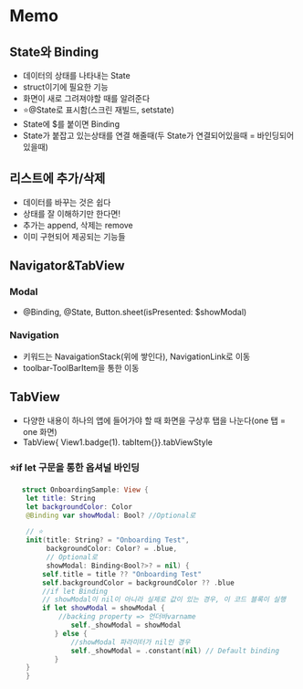 # Memo

## State와 Binding
- 데이터의 상태를 나타내는 State
- struct이기에 필요한 기능
- 화면이 새로 그려져야할 때를 알려준다
- ⭐️@State로 표시함(스크린 재빌드, setstate)
- State에 $를 붙이면 Binding
- State가 붙잡고 있는상태를 연결 해줄때(두 State가 연결되어있을때 = 바인딩되어 있을때)

## 리스트에 추가/삭제
- 데이터를 바꾸는 것은 쉽다
- 상태를 잘 이해하기만 한다면!
- 추가는 append, 삭제는 remove
- 이미 구현되어 제공되는 기능들  


## Navigator&TabView

### Modal
- @Binding, @State, Button.sheet(isPresented: $showModal)

### Navigation
- 키워드는 NavaigationStack(위에 쌓인다), NavigationLink로 이동
- toolbar-ToolBarItem을 통한 이동

## TabView
- 다양한 내용이 하나의 앱에 들어가야 할 때 화면을 구상후 탭을 나눈다(one 탭 = one 화면)
- TabView{ View1.badge(1). tabItem{}}.tabViewStyle

### ⭐️if let 구문을 통한 옵셔널 바인딩
```swift
   struct OnboardingSample: View {
    let title: String
    let backgroundColor: Color
    @Binding var showModal: Bool? //Optional로

    // ⭐️
    init(title: String? = "Onboarding Test",
         backgroundColor: Color? = .blue,
         // Optional로
         showModal: Binding<Bool?>? = nil) {
        self.title = title ?? "Onboarding Test"
        self.backgroundColor = backgroundColor ?? .blue
        //if let Binding
        // showModal이 nil이 아니라 실제로 값이 있는 경우, 이 코드 블록이 실행
        if let showModal = showModal {
            //backing property => 언더바varname
               self._showModal = showModal
           } else {
               //showModal 파라미터가 nil인 경우
               self._showModal = .constant(nil) // Default binding
           }
    }
    }
```

